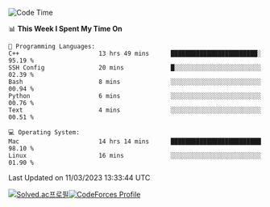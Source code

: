 
<!--START_SECTION:waka-->
![Code Time](http://img.shields.io/badge/Code%20Time-2%2C615%20hrs%2017%20mins-blue)

📊 **This Week I Spent My Time On** 

```text
💬 Programming Languages: 
C++                      13 hrs 49 mins      ████████████████████████░   95.19 % 
SSH Config               20 mins             █░░░░░░░░░░░░░░░░░░░░░░░░   02.39 % 
Bash                     8 mins              ░░░░░░░░░░░░░░░░░░░░░░░░░   00.94 % 
Python                   6 mins              ░░░░░░░░░░░░░░░░░░░░░░░░░   00.76 % 
Text                     4 mins              ░░░░░░░░░░░░░░░░░░░░░░░░░   00.51 % 

💻 Operating System: 
Mac                      14 hrs 14 mins      █████████████████████████   98.10 % 
Linux                    16 mins             ░░░░░░░░░░░░░░░░░░░░░░░░░   01.90 % 
```


 Last Updated on 11/03/2023 13:33:44 UTC
<!--END_SECTION:waka-->
[![Solved.ac프로필](http://mazassumnida.wtf/api/generate_badge?boj=hckim96)](https://solved.ac/hckim96)[![CodeForces Profile](https://cf.leed.at?id=hckim96)](https://codeforces.com/profile/hckim96)
